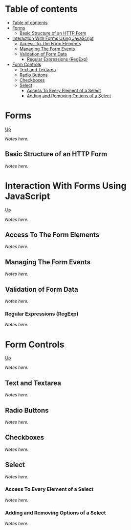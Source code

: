 # Table of contents

- [Table of contents](#table-of-contents)
- [Forms](#forms)
  - [Basic Structure of an HTTP Form](#basic-structure-of-an-http-form)
- [Interaction With Forms Using JavaScript](#interaction-with-forms-using-javascript)
  - [Access To The Form Elements](#access-to-the-form-elements)
  - [Managing The Form Events](#managing-the-form-events)
  - [Validation of Form Data](#validation-of-form-data)
    - [Regular Expressions (RegExp)](#regular-expressions-regexp)
- [Form Controls](#form-controls)
  - [Text and Textarea](#text-and-textarea)
  - [Radio Buttons](#radio-buttons)
  - [Checkboxes](#checkboxes)
  - [Select](#select)
    - [Access To Every Element of a Select](#access-to-every-element-of-a-select)
    - [Adding and Removing Options of a Select](#adding-and-removing-options-of-a-select)

# Forms
[Up](#table-of-contents)

*Notes here.*

## Basic Structure of an HTTP Form

*Notes here.*

# Interaction With Forms Using JavaScript 
[Up](#table-of-contents)

*Notes here.*

## Access To The Form Elements

*Notes here.*

## Managing The Form Events

*Notes here.*

## Validation of Form Data

*Notes here.*

### Regular Expressions (RegExp)

*Notes here.*

# Form Controls
[Up](#table-of-contents)

*Notes here.*

## Text and Textarea

*Notes here.*

## Radio Buttons

*Notes here.*

## Checkboxes

*Notes here.*

## Select

*Notes here.*

### Access To Every Element of a Select

*Notes here.*

### Adding and Removing Options of a Select

*Notes here.*